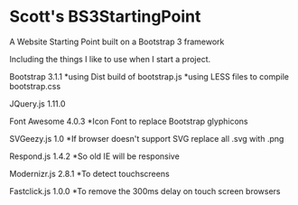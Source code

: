 Scott's BS3StartingPoint
================

A Website Starting Point built on a Bootstrap 3 framework


Including the things I like to use when I start a project.

Bootstrap 3.1.1
	*using Dist build of bootstrap.js
	*using LESS files to compile bootstrap.css

JQuery.js 1.11.0

Font Awesome 4.0.3
	*Icon Font to replace Bootstrap glyphicons

SVGeezy.js 1.0
	*If browser doesn't support SVG replace all .svg with .png

Respond.js 1.4.2
	*So old IE will be responsive

Modernizr.js 2.8.1
	*To detect touchscreens

Fastclick.js 1.0.0
	*To remove the 300ms delay on touch screen browsers